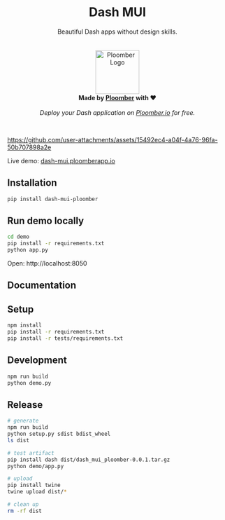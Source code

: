<p align="center">
    <h1 align="center"><b>Dash MUI</b></h1>
	<p align="center">
		Beautiful Dash apps without design skills.
    <br />
    <br />
    <br />
    <img width="100" height="100" src="https://avatars.githubusercontent.com/u/60114551?s=200&v=4" alt="Ploomber Logo">
    <br />
    <b>  Made by <a href="https://ploomber.io">Ploomber</a> with ❤️</b>
    <br />
    <br />
    <i>Deploy your Dash application on <a href="https://ploomber.io">Ploomber.io</a> for free.</i>
    <br />
  </p>
</p>
<br/>



https://github.com/user-attachments/assets/15492ec4-a04f-4a76-96fa-50b707898a2e


Live demo: [dash-mui.ploomberapp.io](https://dash-mui.ploomberapp.io/)

## Installation

```sh
pip install dash-mui-ploomber
```

## Run demo locally

```sh
cd demo
pip install -r requirements.txt
python app.py
```

Open: http://localhost:8050


## Documentation


## Setup

```sh
npm install
pip install -r requirements.txt
pip install -r tests/requirements.txt
```

## Development

```sh
npm run build
python demo.py
```


## Release

```sh
# generate
npm run build
python setup.py sdist bdist_wheel
ls dist

# test artifact
pip install dash dist/dash_mui_ploomber-0.0.1.tar.gz
python demo/app.py

# upload
pip install twine
twine upload dist/*

# clean up
rm -rf dist
```

